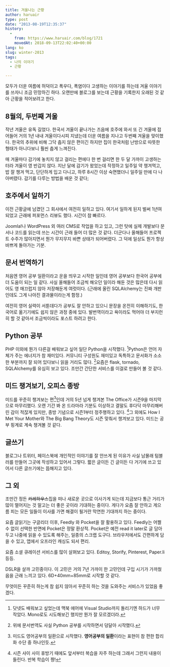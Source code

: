 ```yaml
---
title: 겨울나는 근황
author: haruair
type: post
date: "2013-08-19T12:35:37"
history:
  - 
    from: https://www.haruair.com/blog/1721
    movedAt: 2018-09-13T22:02:40+00:00
lang: ko
slug: winter-2013
tags:
  - 나의 이야기
  - 근황

---
```

모두가 더운 여름에 허덕이고 폭우다, 폭염이다 고생하는 이야기를 하는데 겨울 이야기를 쓰자니 조금 민망하긴 하다. 오랜만에 블로그를 보는데 근황을 기록한지 오래된 것 같아 근황을 적어보려고 한다.

## 8월의, 두번째 겨울

작년 겨울은 유독 길었다. 한국서 겨울이 끝나가는 즈음에 호주에 와서 또 긴 겨울에 접어들어 거의 1년 내내 겨울이다시피 지냈는데 더운 여름을 지나고 두번째 겨울을 맞이했다. 한국의 추위에 비해 그닥 춥지 않은 편이긴 하지만 집이 한국처럼 난방으로 따뜻한 형태가 아니다보니 훨씬 춥게 느껴진다.

매 겨울마다 감기에 놓치지 않고 걸리는 편에다 한 번 걸리면 한 두 달 가까이 고생하는 터라 겨울이 영 반갑지 않다. 지난 달에 감기가 왔었는데 작정하고 일주일 약 챙겨먹고, 밥 잘 챙겨 먹고, 단단하게 입고 다니고, 하루 8시간 이상 숙면했더니 일주일 만에 다 나아버렸다. 감기를 다루는 방법을 배운 것 같다;

## 호주에서 일하기

이전 근황글에 남겼던 그 회사에서 여전히 일하고 있다. 여기서 일하게 된지 벌써 1년여 되었고 근래에 퍼포먼스 리뷰도 했다. 시간이 참 빠르다.

Joomla!나 WordPress 외 여러 CMS로 작업을 하고 있고, 그런 탓에 실제 개발보다 문서나 코드를 읽는데 쓰는 시간이 근래 들어 더 많은 것 같다. 더군다나 올해들어 프로젝트 수주가 많아지면서 뭔가 무지무지 바쁜 상태가 되어버렸다. 그 덕에 일상도 뭔가 항상 바쁘게 돌아가는 기분.

## 문서 번역하기

처음엔 영어 공부 일환이라고 운을 띄우고 시작한 일인데 영어 공부보다 한국어 공부에 더 도움이 되는 일 같다. 사실 올해들어 조금씩 해오던 일이라 해둔 것은 많은데 다시 읽어도 영 매끄럽지 않아 저장해둔게 여럿이다. (근래에 올린 SQLAlchemy는 진짜 개판인데도 그게 나아진 결과물이라는게 함정.)

여전히 영어 실력이 서툰데다가 공부도 잘 안하고 있으니 문장을 온전히 이해하기도, 한국어로 옮기기에도 쉽지 않은 과정 중에 있다. 발번역이라고 욕이라도 먹어야 더 부지런히 할 것 같아서 조금씩이라도 포스트 하려고 한다.

## Python 공부

PHP 이외에 뭔가 다른걸 배워보고 싶어 일단 Python을 시작했다. [^1]Python은 언어 자체가 주는 에너지가 참 재미있다. 커뮤니티 구성원도 재미있고 독특하고 문서화가 소소한 부분까지 잘 되어 있다보니 읽을 거리도 많다. [^2]요즘은 flask, tornado, SQLAlchemy를 유심히 보고 있다. 조만간 간단한 서비스를 이걸로 만들어 볼 것 같다.

## 미드 챙겨보기, 오피스 종방

미드를 꾸준히 챙겨보는 편[^3]인데 거의 5년 넘게 챙겨본 The Office가 시즌9을 마지막으로 마무리했다. 오랜 기간 봐 온 드라마라 기분도 이상하고 결말도 후다닥 마무리해버린 감이 적잖게 있지만, 종방 기념으로 시즌1부터 정주행하고 있다. [^4]그 외에도 How I Met Your Mother와 The Big Bang Theory도 시즌 맞춰서 챙겨보고 있다. 미드는 공부 핑계로 계속 챙겨볼 것 같다.

## 글쓰기

블로그나 트위터, 페이스북에 개인적인 이야기를 잘 안쓰게 된 이유가 사실 남몰래 텀블러를 만들어 그곳에 작성하고 있어서 그렇다. 짧은 글이든 긴 글이든 다 거기에 쓰고 있어서 다른 글쓰기에는 뜸해지고 있다.

## 그 외

조만간 정든 <del>카레하우스</del>집을 떠나 새로운 곳으로 이사가게 되는데 지금보다 통근 거리가 많이 멀어지는 것 말고는 더 좋은 곳이라 기대하는 중이다. 게다가 요즘 잘 안하고 게으름 피는 모든 일들이 이사를 가면 해결이 될거란 막연한 기대까지 하는 중이다.

요즘 글읽기는 구글리더 이후, Feedly 와 Pocket을 잘 활용하고 있다. Feedly는 어쩔 수 없이 선택한 반면에 Pocket은 정말 환상적. Pocket은 예전 read it later로 글 담아두고 나중에 읽을 수 있도록 해주는, 일종의 스크랩 도구다. 브라우저에서도 간편하게 담을 수 있고, 앱에서 오프라인 캐싱도 되서 편리.

요즘 소셜 큐레이션 서비스를 많이 살펴보고 있다. Editoy, Storify, Pinterest, Paper.li 등등.

DSLR을 살까 고민중이다. 이 고민은 거의 7년 가까이 한 고민인데 구입 시기가 가까웠음을 근래 느끼고 있다. 6D+40mm+85mm로 시작할 것 같다.

무엇이든 꾸준히 하는게 참 쉽지 않아서 꾸준히 하는 것을 도와주는 서비스가 있었음 좋겠다.

[^1]:    
    닷넷도 배워보고 싶었는데 맥북 에어에 Visual Studio까지 돌리기엔 하드가 너무 작았다. Mono로도 시도해보긴 했지만 뭔가 잘 모르겠더라.

[^2]:    
    위에 문서번역도 사실 Python 공부를 시작하면서 덩달아 시작했다.

[^3]:    
    미드도 영어공부의 일환으로 시작했다. **영어공부의 일환**이라는 표현이 참 편한 합리화 수단 중 하나인듯.

[^4]:    
    시즌 사이 사이 휴방기 때에도 앞서부터 복습을 자주 하는데 그래서 그런지 내용이 들린다. 반복 학습이 짱!